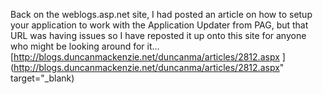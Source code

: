 Back on the weblogs.asp.net site, I had posted an article on how to setup your application to work with the Application Updater from PAG, but that URL was having issues so I have reposted it up onto this site for anyone who might be looking around for it... [http://blogs.duncanmackenzie.net/duncanma/articles/2812.aspx ](http://blogs.duncanmackenzie.net/duncanma/articles/2812.aspx" target="_blank)
